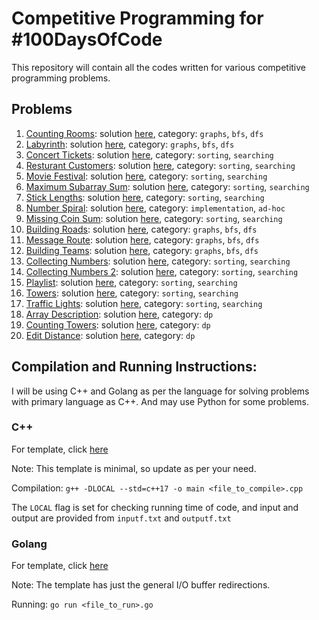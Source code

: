 # Competitive Programming for #100DaysOfCode

This repository will contain all the codes written for various competitive programming problems.

## Problems

1. [Counting Rooms](https://cses.fi/problemset/task/1192): solution [here](/counting-rooms.cpp), category: ```graphs```, ```bfs```, ```dfs```
2. [Labyrinth](https://cses.fi/problemset/task/1193): solution [here](/labyrinth.cpp), category: ```graphs```, ```bfs```, ```dfs```
3. [Concert Tickets](https://cses.fi/problemset/task/1091): solution [here](/concert-tickets.cpp), category: ```sorting```, ```searching```
4. [Resturant Customers](https://cses.fi/problemset/task/1619): solution [here](/resturant-customers.cpp), category: ```sorting```, ```searching```
5. [Movie Festival](https://cses.fi/problemset/task/1629): solution [here](/movie-festival.cpp), category: ```sorting```, ```searching```
6. [Maximum Subarray Sum](https://cses.fi/problemset/task/1643): solution [here](/max-subarray-sum.cpp), category: ```sorting```, ```searching```
7. [Stick Lengths](https://cses.fi/problemset/task/1074): solution [here](/stick-lengths.cpp), category: ```sorting```, ```searching```
8. [Number Spiral](https://cses.fi/problemset/task/1071): solution [here](/number-spiral.cpp), category: ```implementation```, ```ad-hoc```
9. [Missing Coin Sum](https://cses.fi/problemset/task/2183): solution [here](/missing-coin-sum.cpp), category: ```sorting```, ```searching```
10. [Building Roads](https://cses.fi/problemset/task/1666): solution [here](/building-roads.cpp), category: ```graphs```, ```bfs```, ```dfs```
11. [Message Route](https://cses.fi/problemset/task/1667): solution [here](/message-route.cpp), category: ```graphs```, ```bfs```, ```dfs```
10. [Building Teams](https://cses.fi/problemset/task/1668): solution [here](/building-teams.cpp), category: ```graphs```, ```bfs```, ```dfs```
11. [Collecting Numbers](https://cses.fi/problemset/task/2216): solution [here](/collecting-numbers.cpp), category: ```sorting```, ```searching```
12. [Collecting Numbers 2](https://cses.fi/problemset/task/2217): solution [here](/collecting-numbers-2.cpp), category: ```sorting```, ```searching```
13. [Playlist](https://cses.fi/problemset/task/1141): solution [here](/playlist.cpp), category: ```sorting```, ```searching```
14. [Towers](https://cses.fi/problemset/task/1073): solution [here](/towers.cpp), category: ```sorting```, ```searching```
15. [Traffic Lights](https://cses.fi/problemset/task/1163): solution [here](/traffic-lights.cpp), category: ```sorting```, ```searching```
16. [Array Description](https://cses.fi/problemset/task/1746): solution [here](/array-description.cpp), category: ```dp```
17. [Counting Towers](https://cses.fi/problemset/task/2413): solution [here](/counting-towers.cpp), category: ```dp```
18. [Edit Distance](https://cses.fi/problemset/task/1639): solution [here](/edit-distance.cpp), category: ```dp```

## Compilation and Running Instructions:

I will be using C++ and Golang as per the language for solving problems with primary language as C++. And may use Python for some problems.

### **C++**

For template, click [here](https://gist.github.com/mehrankamal/e4809a531045caf5445770fc6311982f)

Note: This template is minimal, so update as per your need.

Compilation: ```g++ -DLOCAL --std=c++17 -o main <file_to_compile>.cpp```

The ```LOCAL``` flag is set for checking running time of code, and input and output are provided from ```inputf.txt``` and ```outputf.txt```

### **Golang**

For template, click [here](https://gist.github.com/mehrankamal/e4809a531045caf5445770fc6311982f)

Note: The template has just the general I/O buffer redirections.

Running: ```go run <file_to_run>.go```
